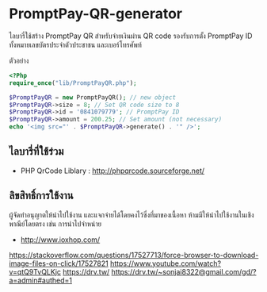 # PromptPay-QR-generator

ไลบารี่ใช้สร้าง PromptPay QR สำหรับจ่ายเงินผ่าน QR code รองรับการตั้ง PromptPay ID ทั้งหมายเลขบัตรประจำตัวประชาชน และเบอร์โทรศัพท์

ตัวอย่าง

```php
<?Php
require_once("lib/PromptPayQR.php");

$PromptPayQR = new PromptPayQR(); // new object
$PromptPayQR->size = 8; // Set QR code size to 8
$PromptPayQR->id = '0841079779'; // PromptPay ID
$PromptPayQR->amount = 200.25; // Set amount (not necessary)
echo '<img src="' . $PromptPayQR->generate() . '" />';
```

## ไลบารี่ที่ใช้ร่วม

 - PHP QrCode Liblary : http://phpqrcode.sourceforge.net/

## ลิขสิทธิ์การใช้งาน

ผู้จัดทำอนุญาตให้นำไปใช้งาน และแจกจ่ายได้โดยคงไว้ซึ่งที่มาของเนื้อหา ห้ามมีให้นำไปใช้งานในเชิงพาณีย์โดยตรง เช่น การนำไปจำหน่าย

 - http://www.ioxhop.com/

https://stackoverflow.com/questions/17527713/force-browser-to-download-image-files-on-click/17527821
https://www.youtube.com/watch?v=qtQ9TvQLKjc
https://drv.tw/
https://drv.tw/~sonjai8322@gmail.com/gd/?a=admin#authed=1